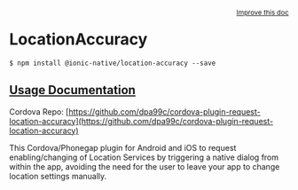
<a style="float:right;font-size:12px;" href="http://github.com/driftyco/ionic-native/edit/master/src/@ionic-native/plugins/location-accuracy/index.ts#L0">
  Improve this doc
</a>

# LocationAccuracy
<!-- end header block -->

```
$ npm install @ionic-native/location-accuracy --save
```

## [Usage Documentation](https://ionicframework.com/docs/v2/native/location-accuracy/)

Cordova Repo: [https://github.com/dpa99c/cordova-plugin-request-location-accuracy](https://github.com/dpa99c/cordova-plugin-request-location-accuracy)

<!-- description -->
This Cordova/Phonegap plugin for Android and iOS to request enabling/changing of Location Services by triggering a native dialog from within the app, avoiding the need for the user to leave your app to change location settings manually.
<!-- end for prop in method.decorators[0].argumentInfo -->
<!-- end content block -->
<!-- end body block -->
